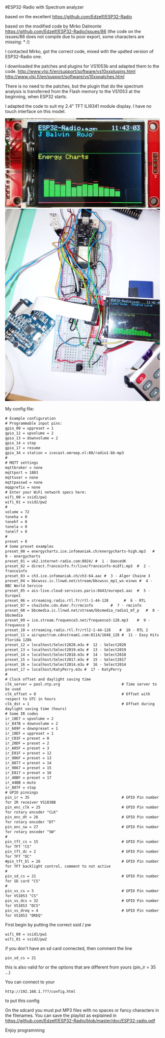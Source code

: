 
#ESP32-Radio with Spectrum analyzer

based on the excellent
https://github.com/Edzelf/ESP32-Radio

based on the modified code by Mirko Dalmonte
https://github.com/Edzelf/ESP32-Radio/issues/86
(the code on the issues/86 does not compile due to poor export, some characters are missing: * /)

I contacted Mirko, got the correct code, mixed with the updted version of ESP32-Radio one.

I downloaded the patches and plugins for VS1053b and adapted them to the code.
http://www.vlsi.fi/en/support/software/vs10xxplugins.html
http://www.vlsi.fi/en/support/software/vs10xxpatches.html

There is no need to the patches,
but the plugin that do the spectrum analysis is transferred from the Flash memory to the VS1053 at the beginning, when ESP32 starts.

I adapted the code to suit my 2.4" TFT ILI9341 module display.
I have no touch interface on this model.

![ILI9341_FFT](img/ILI9341_FFT.jpg)
![ILI9341_FFT](img/webradioESP32_FFT.jpg)



My config file:
    
    # Example configuration
    # Programmable input pins:
    gpio_00 = uppreset = 1
    gpio_12 = upvolume = 2
    gpio_13 = downvolume = 2
    gpio_14 = stop
    gpio_17 = resume
    gpio_34 = station = icecast.omroep.nl:80/radio1-bb-mp3
    #
    # MQTT settings
    mqttbroker = none
    mqttport = 1883
    mqttuser = none
    mqttpasswd = none
    mqqprefix = none
    # Enter your WiFi network specs here:
    wifi_00 = ssid1/pw1
    wifi_01 = ssid2/pw2
    #
    volume = 72
    toneha = 0
    tonehf = 0
    tonela = 0
    tonelf = 0
    #
    preset = 0
    # Some preset examples
    preset_00 = energycharts.ice.infomaniak.ch/energycharts-high.mp3   #  0 - energycharts
    preset_01 = uk2.internet-radio.com:8024/ #  1 - DanceUK
    preset_02 = direct.franceinfo.fr/live/franceinfo-midfi.mp3  #  2 - franceinfo
    preset_03 = ch3.ice.infomaniak.ch/ch3-64.aac #  3 - Alger Chaine 3
    preset_04 = bbcwssc.ic.llnwd.net/stream/bbcwssc_mp1_ws-einws #  4 - BBC World Service
    preset_05 = ais-live.cloud-services.paris:8443/europe1.aac  #  5 - Europe1
    preset_06 = streaming.radio.rtl.fr/rtl-1-44-128       #  6 - RTL
    preset_07 = chai5she.cdn.dvmr.fr/rmcinfo        #  7 - rmcinfo
    preset_08 = bbcmedia.ic.llnwd.net/stream/bbcmedia_radio1_mf_p   #  8 - bbcmedia
    preset_09 = ice.stream.frequence3.net/frequence3-128.mp3    #  9 - Frequence 3
    preset_10 = streaming.radio.rtl.fr/rtl2-1-44-128    #  10 - RTL 2
    preset_11 = airspectrum.cdnstream1.com:8114/1648_128 #  11 - Easy Hits Florida 128k
    preset_12 = localhost/Select2020.m3u #  12 - Select2020
    preset_13 = localhost/Select2019.m3u #  13 - Select2019
    preset_14 = localhost/Select2018.m3u #  14 - Select2018
    preset_15 = localhost/Select2017.m3u #  15 - Select2017
    preset_16 = localhost/Select2014.m3u #  16 - Select2014
    preset_17 = localhost/KatyPerry.m3u #  17 - KatyPerry
    #
    # Clock offset and daylight saving time
    clk_server = pool.ntp.org                            # Time server to be used
    clk_offset = 0                                       # Offset with respect to UTC in hours
    clk_dst = 1                                          # Offset during daylight saving time (hours)
    # Some IR codes
    ir_18E7 = upvolume = 2
    ir_847B = downvolume = 2
    ir_609F = downpreset = 1
    ir_10EF = uppreset = 1
    ir_C03F = preset = 0
    ir_20DF = preset = 2
    ir_A05F = preset = 3
    ir_E01F = preset = 12
    ir_906F = preset = 13
    ir_8877 = preset = 14
    ir_9867 = preset = 15
    ir_E817 = preset = 16
    ir_40BF = preset = 17
    ir_44BB = mute
    ir_807F = stop
    # GPIO pinnings
    pin_ir = 35                                          # GPIO Pin number for IR receiver VS1838B
    pin_enc_clk = 25                                     # GPIO Pin number for rotary encoder "CLK"
    pin_enc_dt = 26                                      # GPIO Pin number for rotary encoder "DT"
    pin_enc_sw = 27                                      # GPIO Pin number for rotary encoder "SW"
    #
    pin_tft_cs = 15                                      # GPIO Pin number for TFT "CS"
    pin_tft_dc = 2                                       # GPIO Pin number for TFT "DC"
    #pin_tft_bl = 26                                     # GPIO Pin number for TFT backlight control, comment to not active
    #
    pin_sd_cs = 21                                       # GPIO Pin number for SD card "CS"
    #
    pin_vs_cs = 5                                        # GPIO Pin number for VS1053 "CS"
    pin_vs_dcs = 32                                      # GPIO Pin number for VS1053 "DCS"
    pin_vs_dreq = 4                                      # GPIO Pin number for VS1053 "DREQ"


First begin by putting the correct ssid / pw

    wifi_00 = ssid1/pw1
    wifi_01 = ssid2/pw2
    
if you don't have an sd card connected, then comment the line

    pin_sd_cs = 21
this is also valid for or the options that are different from yours (pin_ir = 35 ...)

You can connect to your

    http://192.168.1.???/config.html
to put this config

On the sdcard you must put MP3 files with no spaces or fancy characters in the filenames.
You can save the playlist as explained in https://github.com/Edzelf/ESP32-Radio/blob/master/doc/ESP32-radio.pdf

Enjoy programming
